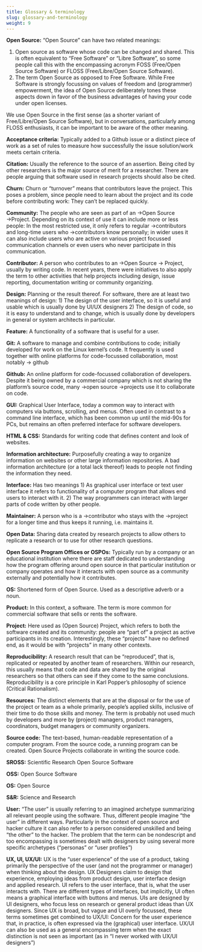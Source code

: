 ```yaml
---
title: Glossary & terminology
slug: glossary-and-terminology
weight: 9
---
```

**Open Source:** “Open Source” can have two related meanings: 

1. Open source as software whose code can be changed and shared. This is often equivalent to “Free Software” or “Libre Software”, so some people call this with the encompassing acronym FOSS (Free/Open Source Software) or FLOSS (Free/Libre/Open Source Software). 
2. The term Open Source as opposed to Free Software. While Free Software is strongly focussing on values of freedom and (programmer) empowerment, the idea of Open Source deliberately tones these aspects down in favor of the business advantages of having your code under open licenses. 

We use Open Source in the first sense (as a shorter variant of Free/Libre/Open Source Software), but in conversations, particularly among FLOSS enthusiasts, it can be important to be aware of the other meaning.

**Acceptance criteria:** Typically added to a Github issue or a distinct piece of work as a set of rules to measure how successfully the issue solution/work meets certain criteria.

**Citation:** Usually the reference to the source of an assertion. Being cited by other researchers is the major source of merit for a researcher. There are people arguing that software used in research projects should also be cited. 

**Churn:** Churn or “turnover” means that contributors leave the project. This poses a problem, since people need to learn about the project and its code before contributing work: They can’t be replaced quickly.

**Community:** The people who are seen as part of an →Open Source →Project. Depending on its context of use it can include more or less people: In the most restricted use, it only refers to regular →contributors and long-time users who →contributors know personally; in wider uses it can also include users who are active on various project focussed communication channels or even users who never participate in this communication. 

**Contributor:** A person who contributes to an →Open Source → Project, usually by writing code. In recent years, there were initiatives to also apply the term to other activities that help projects including design, issue reporting, documentation writing or community organizing. 

**Design:** Planning or the result thereof. For software, there are at least two meanings of design: 1) The design of the user interface, so it is useful and usable which is usually done by UI/UX designers 2) The design of code, so it is easy to understand and to change, which is usually done by developers in general or system architects in particular. 

**Feature:** A functionality of a software that is useful for a user. 

**Git:** A software to manage and combine contributions to code; initially developed for work on the Linux kernel’s code. It frequently is used together with online platforms for code-focussed collaboration, most notably → github

**Github:** An online platform for code-focussed collaboration of developers. Despite it being owned by a commercial company which is not sharing the platform’s source code, many →open source →projects use it to collaborate on code. 

**GUI:** Graphical User Interface, today a common way to interact with computers via buttons, scrolling, and menus. Often used in contrast to a command line interface, which has been common up until the mid-90s for PCs, but remains an often preferred interface for software developers.

**HTML & CSS:** Standards for writing code that defines content and look of websites. 

**Information architecture:** Purposefully creating a way to organize information on websites or other large information repositories. A bad information architecture (or a total lack thereof) leads to people not finding the information they need. 

**Interface:** Has two meanings 1) As graphical user interface or text user interface it refers to functionality of a computer program that allows end users to interact with it. 2) The way programmers can interact with larger parts of code written by other people. 

**Maintainer:** A person who is a →contributor who stays with the →project for a longer time and thus keeps it running, i.e. maintains it. 

**Open Data:** Sharing data created by research projects to allow others to replicate a research or to use for other research questions.

**Open Source Program Offices or OSPOs:** Typically run by a company or an educational institution where there are staff dedicated to understanding how the program offering around open source in that particular institution or company operates and how it interacts with open source as a community externally and potentially how it contributes.

**OS:** Shortened form of Open Source. Used as a descriptive adverb or a noun.

**Product:** In this context, a software. The term is more common for commercial software that sells or rents the software. 

**Project:** Here used as (Open Source) Project, which refers to both the software created and its community: people are “part of” a project as active participants in its creation. Interestingly, these “projects” have no defined end, as it would be with “projects” in many other contexts.

**Reproducibility:** A research result that can be “reproduced”, that is, replicated or repeated by another team of researchers. Within our research, this usually means that code and data are shared by the original researchers so that others can see if they come to the same conclusions. Reproducibility is a core principle in Karl Popper’s philosophy of science (Critical Rationalism). 

**Resources:** The distinct elements that are at the disposal or for the use of the project or team as a whole primarily, people’s applied skills, inclusive of their time to do those skills and money. The term is probably not used much by developers and more by (project) managers, product managers, coordinators, budget managers or community organizers. 

**Source code:** The text-based, human-readable representation of a computer program. From the source code, a running program can be created. Open Source Projects collaborate in writing the source code. 

**SROSS:** Scientific Research Open Source Software

**OSS:** Open Source Software

**OS:** Open Source

**S&R:** Science and Research

**User:** “The user” is usually referring to an imagined archetype summarizing all relevant people using the software. Thus, different people imagine “the user” in different ways. Particularly in the context of open source and hacker culture it can also refer to a person considered unskilled and being “the other” to the hacker. The problem that the term can be nondescript and too encompassing is sometimes dealt with designers by using several more specific archetypes (“personas” or “user profiles”)

**UX, UI, UX/UI:** UX is the “user experience” of the use of a product, taking primarily the perspective of the user (and not the programmer or manager) when thinking about the design. UX Designers claim to design that experience, employing ideas from product design, user interface design and applied research. UI refers to the user interface, that is, what the user interacts with. There are different types of interfaces, but implicitly, UI often means a graphical interface with buttons and menus. UIs are designed by UI designers, who focus less on research or general product ideas than UX designers. Since UX is broad, but vague and UI overly focussed, these terms sometimes get combined to UX/UI: Concern for the user experience that, in practice, is often expressed via the (graphical) user interface. UX/UI can also be used as a general encompassing term when the exact distinction is not seen as important (as in “I never worked with UX/UI designers”)
